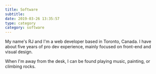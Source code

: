 ```yaml
---
title: Software
subtitle:
date: 2019-03-26 13:35:57
type: category
category: software
---
```


My name's RJ and I'm a web developer based in Toronto, Canada.
I have about five years of pro dev experience, mainly focused on front-end and visual design.

When I'm away from the desk, I can be found playing music, painting, or climbing rocks.
